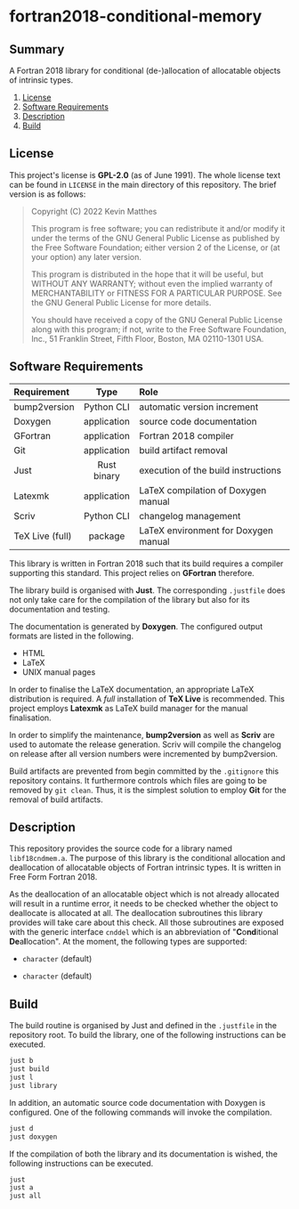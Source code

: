 <!---------------------- GNU General Public License 2.0 ------------------------
--                                                                            --
-- Copyright (C) 2022 Kevin Matthes                                           --
--                                                                            --
-- This program is free software; you can redistribute it and/or modify       --
-- it under the terms of the GNU General Public License as published by       --
-- the Free Software Foundation; either version 2 of the License, or          --
-- (at your option) any later version.                                        --
--                                                                            --
-- This program is distributed in the hope that it will be useful,            --
-- but WITHOUT ANY WARRANTY; without even the implied warranty of             --
-- MERCHANTABILITY or FITNESS FOR A PARTICULAR PURPOSE.  See the              --
-- GNU General Public License for more details.                               --
--                                                                            --
-- You should have received a copy of the GNU General Public License along    --
-- with this program; if not, write to the Free Software Foundation, Inc.,    --
-- 51 Franklin Street, Fifth Floor, Boston, MA 02110-1301 USA.                --
--                                                                            --
------------------------------------------------------------------------------->

<!------------------------------------------------------------------------------
--
--  AUTHOR      Kevin Matthes
--  BRIEF       Important information regarding this project.
--  COPYRIGHT   GPL-2.0
--  DATE        2022
--  FILE        README.md
--  NOTE        See `LICENSE' for full license.
--
------------------------------------------------------------------------------->

# fortran2018-conditional-memory

## Summary

A Fortran 2018 library for conditional (de-)allocation of allocatable objects of
intrinsic types.

1. [License](#license)
2. [Software Requirements](#software-requirements)
3. [Description](#description)
4. [Build](#build)

## License

This project's license is **GPL-2.0** (as of June 1991).  The whole license text
can be found in `LICENSE` in the main directory of this repository.  The brief
version is as follows:

> Copyright (C) 2022 Kevin Matthes
>
> This program is free software; you can redistribute it and/or modify
> it under the terms of the GNU General Public License as published by
> the Free Software Foundation; either version 2 of the License, or
> (at your option) any later version.
>
> This program is distributed in the hope that it will be useful,
> but WITHOUT ANY WARRANTY; without even the implied warranty of
> MERCHANTABILITY or FITNESS FOR A PARTICULAR PURPOSE.  See the
> GNU General Public License for more details.
>
> You should have received a copy of the GNU General Public License along
> with this program; if not, write to the Free Software Foundation, Inc.,
> 51 Franklin Street, Fifth Floor, Boston, MA 02110-1301 USA.

## Software Requirements

| Requirement       | Type          | Role                                  |
|:------------------|:-------------:|:--------------------------------------|
| bump2version      | Python CLI    | automatic version increment           |
| Doxygen           | application   | source code documentation             |
| GFortran          | application   | Fortran 2018 compiler                 |
| Git               | application   | build artifact removal                |
| Just              | Rust binary   | execution of the build instructions   |
| Latexmk           | application   | LaTeX compilation of Doxygen manual   |
| Scriv             | Python CLI    | changelog management                  |
| TeX Live (full)   | package       | LaTeX environment for Doxygen manual  |

This library is written in Fortran 2018 such that its build requires a compiler
supporting this standard.  This project relies on **GFortran** therefore.

The library build is organised with **Just**.  The corresponding `.justfile`
does not only take care for the compilation of the library but also for its
documentation and testing.

The documentation is generated by **Doxygen**.  The configured output formats
are listed in the following.

* HTML
* LaTeX
* UNIX manual pages

In order to finalise the LaTeX documentation, an appropriate LaTeX distribution
is required.  A *full* installation of **TeX Live** is recommended.  This
project employs **Latexmk** as LaTeX build manager for the manual finalisation.

In order to simplify the maintenance, **bump2version** as well as **Scriv** are
used to automate the release generation.  Scriv will compile the changelog on
release after all version numbers were incremented by bump2version.

Build artifacts are prevented from begin committed by the `.gitignore` this
repository contains.  It furthermore controls which files are going to be
removed by `git clean`.  Thus, it is the simplest solution to employ **Git** for
the removal of build artifacts.

## Description

This repository provides the source code for a library named `libf18cndmem.a`.
The purpose of this library is the conditional allocation and deallocation of
allocatable objects of Fortran intrinsic types.  It is written in Free Form
Fortran 2018.

As the deallocation of an allocatable object which is not already allocated will
result in a runtime error, it needs to be checked whether the object to
deallocate is allocated at all.  The deallocation subroutines this library
provides will take care about this check.  All those subroutines are exposed
with the generic interface `cnddel` which is an abbreviation of
"**C**o**nd**itional **De**a**l**location".  At the moment, the following types
are supported:

* `character` (default)

* `character` (default)

## Build

The build routine is organised by Just and defined in the `.justfile` in the
repository root.  To build the library, one of the following instructions can
be executed.

```bash
just b
just build
just l
just library
```

In addition, an automatic source code documentation with Doxygen is configured.
One of the following commands will invoke the compilation.

```bash
just d
just doxygen
```

If the compilation of both the library and its documentation is wished, the
following instructions can be executed.

```bash
just
just a
just all
```

<!----------------------------------------------------------------------------->
